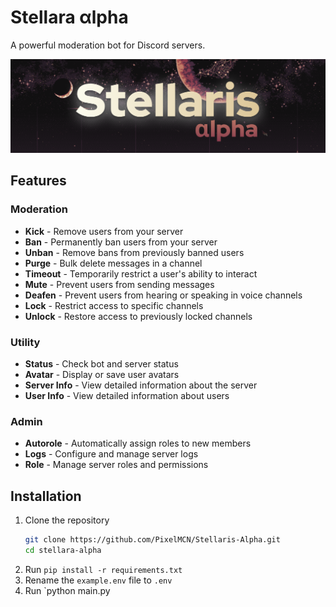 # Stellara αlpha
A powerful moderation bot for Discord servers.

![banner](https://raw.githubusercontent.com/PixelMCN/Stellaris-Alpha/refs/heads/main/assets/banner.png "banner")

## Features
### Moderation
- **Kick** - Remove users from your server
- **Ban** - Permanently ban users from your server
- **Unban** - Remove bans from previously banned users
- **Purge** - Bulk delete messages in a channel
- **Timeout** - Temporarily restrict a user's ability to interact
- **Mute** - Prevent users from sending messages
- **Deafen** - Prevent users from hearing or speaking in voice channels
- **Lock** - Restrict access to specific channels
- **Unlock** - Restore access to previously locked channels

### Utility
- **Status** - Check bot and server status
- **Avatar** - Display or save user avatars
- **Server Info** - View detailed information about the server
- **User Info** - View detailed information about users

### Admin
- **Autorole** - Automatically assign roles to new members
- **Logs** - Configure and manage server logs
- **Role** - Manage server roles and permissions

## Installation
1. Clone the repository
   ```bash
   git clone https://github.com/PixelMCN/Stellaris-Alpha.git
   cd stellara-alpha
   ```
2. Run `pip install -r requirements.txt`
3. Rename the `example.env` file to `.env`
4. Run `python main.py
